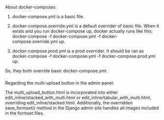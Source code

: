 About docker-composes:

1) docker-compose.yml is a basic file.

2) docker-compose.override.yml is a default overrider of basic file. When it exists and you run 
docker-compose up,
docker actually runs like this:
docker-compose -f docker-compose.yml -f docker-compose.override.yml up.

3) docker-compose.prod.yml is a prod overrider. It should be ran as
docker-compose -f docker-compose.yml -f docker-compose.prod.yml up.

So, they both override basic docker-compose.yml.

###

Regarding the multi-upload button in the admin panel:

The multi_upload_button.html is incorporated into either edit_inline/stacked_with_multi.html or edit_inline/tabular_with_multi.html, overriding edit_inline/stacked.html. Additionally, the overridden save_formset() method in the Django admin site handles all images included in the formset.files.
